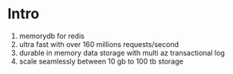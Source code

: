 # Intro
1. memorydb for redis
1. ultra fast with over 160 millions requests/second
1. durable in memory data storage with multi az transactional log
1. scale seamlessly between 10 gb to 100 tb storage
